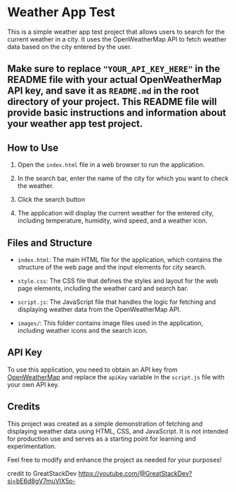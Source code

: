  # Weather App Test

This is a simple weather app test project that allows users to search for the current weather in a city. It uses the OpenWeatherMap API to fetch weather data based on the city entered by the user.

## Make sure to replace `"YOUR_API_KEY_HERE"` in the README file with your actual OpenWeatherMap API key, and save it as `README.md` in the root directory of your project. This README file will provide basic instructions and information about your weather app test project.

## How to Use

1. Open the `index.html` file in a web browser to run the application.

2. In the search bar, enter the name of the city for which you want to check the weather.

3. Click the search button

4. The application will display the current weather for the entered city, including temperature, humidity, wind speed, and a weather icon.

## Files and Structure

- `index.html`: The main HTML file for the application, which contains the structure of the web page and the input elements for city search.

- `style.css`: The CSS file that defines the styles and layout for the web page elements, including the weather card and search bar.

- `script.js`: The JavaScript file that handles the logic for fetching and displaying weather data from the OpenWeatherMap API.

- `images/`: This folder contains image files used in the application, including weather icons and the search icon.

## API Key

To use this application, you need to obtain an API key from [OpenWeatherMap](https://openweathermap.org/api) and replace the `apiKey` variable in the `script.js` file with your own API key.

## Credits

This project was created as a simple demonstration of fetching and displaying weather data using HTML, CSS, and JavaScript. It is not intended for production use and serves as a starting point for learning and experimentation.

Feel free to modify and enhance the project as needed for your purposes!

credit to GreatStackDev 
https://youtube.com/@GreatStackDev?si=bE6d8gV7muVIX5p-